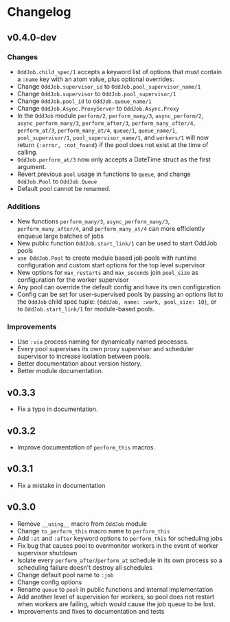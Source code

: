 # Changelog

## v0.4.0-dev

### Changes
- `OddJob.child_spec/1` accepts a keyword list of options that must contain a `:name` key with
an atom value, plus optional overrides.
- Change `OddJob.supervisor_id` to `OddJob.pool_supervisor_name/1`
- Change `OddJob.supervisor` to `OddJob.pool_supervisor/1`
- Change `OddJob.pool_id` to `OddJob.queue_name/1`
- Change `OddJob.Async.ProxyServer` to `OddJob.Async.Proxy`
- In the `OddJob` module `perform/2`, `perform_many/3`, `async_perform/2`, `async_perform_many/3`, 
`perform_after/3`, `perform_many_after/4`, `perform_at/3`, `perform_many_at/4`, `queue/1`,
`queue_name/1`, `pool_supervisor/1`, `pool_supervisor_name/1`, and `workers/1` will now return 
`{:error, :not_found}` if the pool does not exist at the time of calling. 
- `OddJob.perform_at/3` now only accepts a DateTime struct as the first argument.
- Revert previous `pool` usage in functions to `queue`, and change `OddJob.Pool` to `OddJob.Queue`
- Default pool cannot be renamed.

### Additions
- New functions `perform_many/3`, `async_perform_many/3`, `perform_many_after/4`, and 
`perform_many_at/4` can more efficiently enqueue large batches of jobs
- New public function `OddJob.start_link/1` can be used to start OddJob pools
- `use OddJob.Pool` to create module based job pools with runtime configuration and custom start
options for the top level supervisor
- New options for `max_restarts` and `max_seconds` join `pool_size` as configuration for the worker 
supervisor
- Any pool can override the default config and have its own configuration
- Config can be set for user-supervised pools by passing an options list to the `OddJob` child spec
tuple: `{OddJob, name: :work, pool_size: 10}`, or to `OddJob.start_link/1` for module-based pools.

### Improvements
- Use `:via` process naming for dynamically named processes.
- Every pool supervises its own proxy supervisor and scheduler supervisor to increase isolation 
between pools.
- Better documentation about version history.
- Better module documentation.

## v0.3.3

- Fix a typo in documentation.

## v0.3.2

- Improve documentation of `perform_this` macros.

## v0.3.1

- Fix a mistake in documentation

## v0.3.0

- Remove `__using__` macro from `OddJob` module
- Change `to_perform_this` macro name to `perform_this`
- Add `:at` and `:after` keyword options to `perform_this` for scheduling jobs
- Fix bug that causes pool to overmonitor workers in the event of worker supervisor shutdown
- Isolate every `perform_after`/`perform_at` schedule in its own process so a scheduling failure 
doesn't destroy all schedules
- Change default pool name to `:job`
- Change config options
- Rename `queue` to `pool` in public functions and internal implementation
- Add another level of supervision for workers, so pool does not restart when workers are failing, 
which would cause the job queue to be lost.
- Improvements and fixes to documentation and tests